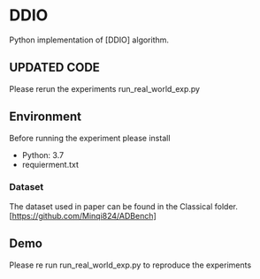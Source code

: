 # DDIO

 Python implementation of [DDIO] algorithm. 
## UPDATED CODE
 Please rerun the experiments  run_real_world_exp.py

## Environment

Before running the experiment please install 
- Python: 3.7
- requierment.txt

###  Dataset
The  dataset used in paper can be found in the  Classical folder. [https://github.com/Minqi824/ADBench]


## Demo 
Please re run run_real_world_exp.py to reproduce the experiments

